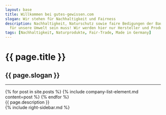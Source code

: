 ```yaml
---
layout: base
title: Willkommen bei gutes-gewissen.com
slogan: Wir stehen für Nachhaltigkeit und Fairness
description: Nachhaltigkeit, Naturschutz sowie faire Bedigungen der Bauern und Qualität sind wichtige Themen bei denen wir Transparenz schaffen wollen. Wir zeigen, dass Konsum nicht immer schädlich
  für unsere Umwelt sein muss! Wir werden hier nur Hersteller und Produkte auflisten, die wir genau unter die Lupe genommen haben und von denen wir auch wirklich überzeugt sind. Solltest du weitere Produkte oder Hersteller kennen, die diesen Ansprüchen genügen, so gebe uns doch Bescheid und wir werden diese hinzufügen!
tags: [Nachhaltigkeit, Naturprodukte, Fair-Trade, Made in Germany]
---
```

<div class="container">
    <div class="py-4">
      <h1 class="h3">{{ page.title }}</h1>
      <h2 class="lead text-muted">{{ page.slogan }}</h2>
      <hr class="my-1">
  </div>
<div class="row">
<div class="col-12 col-lg-9">
    {% for post in site.posts %}
      {% include company-list-element.md content=post %}
    {% endfor %}
<div class="my-4">{{ page.description }}</div>
</div>
<div class="col-12 col-lg-3">
<div class="sticky-top">
{% include right-sidebar.md %}
</div>
</div>
</div>
</div>

